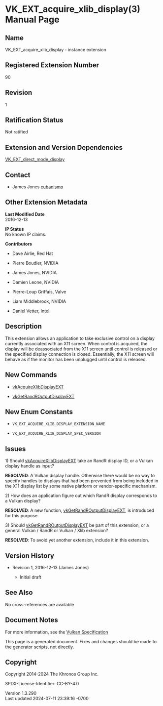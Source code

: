 # VK_EXT_acquire_xlib_display(3) Manual Page

## Name

VK_EXT_acquire_xlib_display - instance extension



## <a href="#_registered_extension_number" class="anchor"></a>Registered Extension Number

90

## <a href="#_revision" class="anchor"></a>Revision

1

## <a href="#_ratification_status" class="anchor"></a>Ratification Status

Not ratified

## <a href="#_extension_and_version_dependencies" class="anchor"></a>Extension and Version Dependencies

[VK_EXT_direct_mode_display](https://registry.khronos.org/vulkan/specs/1.3-extensions/man/html/VK_EXT_direct_mode_display.html)  

## <a href="#_contact" class="anchor"></a>Contact

- James Jones <a
  href="https://github.com/KhronosGroup/Vulkan-Docs/issues/new?body=%5BVK_EXT_acquire_xlib_display%5D%20@cubanismo%0A*Here%20describe%20the%20issue%20or%20question%20you%20have%20about%20the%20VK_EXT_acquire_xlib_display%20extension*"
  target="_blank" rel="nofollow noopener"><em></em>cubanismo</a>

## <a href="#_other_extension_metadata" class="anchor"></a>Other Extension Metadata

**Last Modified Date**  
2016-12-13

**IP Status**  
No known IP claims.

**Contributors**  
- Dave Airlie, Red Hat

- Pierre Boudier, NVIDIA

- James Jones, NVIDIA

- Damien Leone, NVIDIA

- Pierre-Loup Griffais, Valve

- Liam Middlebrook, NVIDIA

- Daniel Vetter, Intel

## <a href="#_description" class="anchor"></a>Description

This extension allows an application to take exclusive control on a
display currently associated with an X11 screen. When control is
acquired, the display will be deassociated from the X11 screen until
control is released or the specified display connection is closed.
Essentially, the X11 screen will behave as if the monitor has been
unplugged until control is released.

## <a href="#_new_commands" class="anchor"></a>New Commands

- [vkAcquireXlibDisplayEXT](https://registry.khronos.org/vulkan/specs/1.3-extensions/man/html/vkAcquireXlibDisplayEXT.html)

- [vkGetRandROutputDisplayEXT](https://registry.khronos.org/vulkan/specs/1.3-extensions/man/html/vkGetRandROutputDisplayEXT.html)

## <a href="#_new_enum_constants" class="anchor"></a>New Enum Constants

- `VK_EXT_ACQUIRE_XLIB_DISPLAY_EXTENSION_NAME`

- `VK_EXT_ACQUIRE_XLIB_DISPLAY_SPEC_VERSION`

## <a href="#_issues" class="anchor"></a>Issues

1\) Should [vkAcquireXlibDisplayEXT](https://registry.khronos.org/vulkan/specs/1.3-extensions/man/html/vkAcquireXlibDisplayEXT.html) take
an RandR display ID, or a Vulkan display handle as input?

**RESOLVED**: A Vulkan display handle. Otherwise there would be no way
to specify handles to displays that had been prevented from being
included in the X11 display list by some native platform or
vendor-specific mechanism.

2\) How does an application figure out which RandR display corresponds
to a Vulkan display?

**RESOLVED**: A new function,
[vkGetRandROutputDisplayEXT](https://registry.khronos.org/vulkan/specs/1.3-extensions/man/html/vkGetRandROutputDisplayEXT.html), is
introduced for this purpose.

3\) Should [vkGetRandROutputDisplayEXT](https://registry.khronos.org/vulkan/specs/1.3-extensions/man/html/vkGetRandROutputDisplayEXT.html)
be part of this extension, or a general Vulkan / RandR or Vulkan / Xlib
extension?

**RESOLVED**: To avoid yet another extension, include it in this
extension.

## <a href="#_version_history" class="anchor"></a>Version History

- Revision 1, 2016-12-13 (James Jones)

  - Initial draft

## <a href="#_see_also" class="anchor"></a>See Also

No cross-references are available

## <a href="#_document_notes" class="anchor"></a>Document Notes

For more information, see the <a
href="https://registry.khronos.org/vulkan/specs/1.3-extensions/html/vkspec.html#VK_EXT_acquire_xlib_display"
target="_blank" rel="noopener">Vulkan Specification</a>

This page is a generated document. Fixes and changes should be made to
the generator scripts, not directly.

## <a href="#_copyright" class="anchor"></a>Copyright

Copyright 2014-2024 The Khronos Group Inc.

SPDX-License-Identifier: CC-BY-4.0

Version 1.3.290  
Last updated 2024-07-11 23:39:16 -0700
